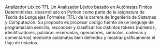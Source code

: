Analizador Léxico TFL
Un Analizador Léxico basado en Autómatas Finitos Deterministas, desarrollado en Python como parte de la asignatura de Teoría de Lenguajes Formales (TFL) de la carrera de Ingeniería de Sistemas y Computación. Su propósito es procesar código fuente de un lenguaje de programación sencillo, reconocer y clasificar los distintos tokens (números, identificadores, palabras reservadas, operadores, símbolos, cadenas y comentarios) mediante autómatas bien definidos y mostrar gráficamente el flujo de estados.

